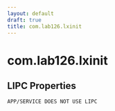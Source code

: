 ```yaml
---
layout: default
draft: true
title: com.lab126.lxinit
---
```


# com.lab126.lxinit

## LIPC Properties

`APP/SERVICE DOES NOT USE LIPC`